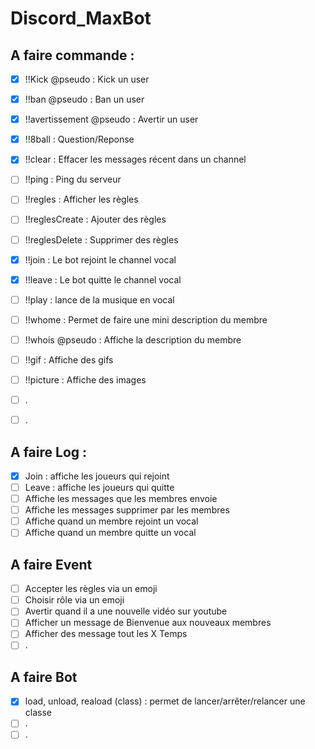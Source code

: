 # Discord_MaxBot

## A faire commande :
- [X]  !!Kick @pseudo : Kick un user
- [X]  !!ban @pseudo : Ban un user
- [X]  !!avertissement @pseudo : Avertir un user
- [X]  !!8ball : Question/Reponse
- [X]  !!clear : Effacer les messages récent dans un channel
- [ ]  !!ping : Ping du serveur
- [ ]  !!regles : Afficher les règles
- [ ]  !!reglesCreate : Ajouter des règles
- [ ]  !!reglesDelete : Supprimer des règles
- [X]  !!join : Le bot rejoint le channel vocal
- [X]  !!leave : Le bot quitte le channel vocal
- [ ]  !!play <lien> : lance de la musique en vocal
- [ ]  !!whome : Permet de faire une mini description du membre
- [ ]  !!whois @pseudo : Affiche la description du membre
- [ ]  !!gif : Affiche des gifs
- [ ]  !!picture : Affiche des images
- [ ]  .
- [ ]  .


## A faire Log :
- [X]  Join : affiche les joueurs qui rejoint
- [ ]  Leave : affiche les joueurs qui quitte
- [ ]  Affiche les messages que les membres envoie
- [ ]  Affiche les messages supprimer par les membres
- [ ]  Affiche quand un membre rejoint un vocal
- [ ]  Affiche quand un membre quitte un vocal

## A faire Event
- [ ]  Accepter les règles via un emoji
- [ ]  Choisir rôle via un emoji
- [ ]  Avertir quand il a une nouvelle vidéo sur youtube
- [ ]  Afficher un message de Bienvenue aux nouveaux membres
- [ ]  Afficher des message tout les X Temps
- [ ]  .

## A faire Bot
- [X]  load, unload, reaload (class) : permet de lancer/arrêter/relancer une classe
- [ ]  .
- [ ]  .

